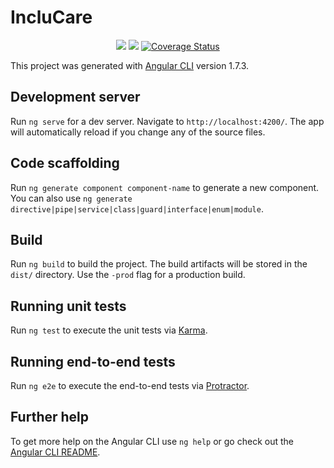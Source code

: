 # IncluCare

<p align="center">
<a href="https://codeclimate.com/github/fga-gpp-mds/2018.1-IncluCare"><img src="https://codeclimate.com/github/fga-gpp-mds/2018.1-IncluCare/badges/gpa.svg"></a>
<a href="https://travis-ci.org/fga-gpp-mds/2018.1-IncluCare/"><img src="https://api.travis-ci.org/fga-gpp-mds/2018.1-IncluCare.svg?branch=master"></a>
<a href='https://coveralls.io/github/fga-gpp-mds/2018.1-IncluCare?branch=master'><img src='https://coveralls.io/repos/github/fga-gpp-mds/2018.1-IncluCare/badge.svg?branch=master' alt='Coverage Status' /></a>

</p>  

This project was generated with [Angular CLI](https://github.com/angular/angular-cli) version 1.7.3.

## Development server

Run `ng serve` for a dev server. Navigate to `http://localhost:4200/`. The app will automatically reload if you change any of the source files.

## Code scaffolding

Run `ng generate component component-name` to generate a new component. You can also use `ng generate directive|pipe|service|class|guard|interface|enum|module`.

## Build

Run `ng build` to build the project. The build artifacts will be stored in the `dist/` directory. Use the `-prod` flag for a production build.

## Running unit tests

Run `ng test` to execute the unit tests via [Karma](https://karma-runner.github.io).

## Running end-to-end tests

Run `ng e2e` to execute the end-to-end tests via [Protractor](http://www.protractortest.org/).

## Further help

To get more help on the Angular CLI use `ng help` or go check out the [Angular CLI README](https://github.com/angular/angular-cli/blob/master/README.md).
